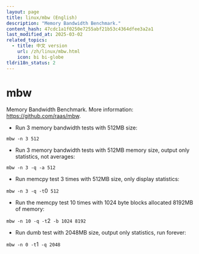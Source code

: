 ```yaml
---
layout: page
title: linux/mbw (English)
description: "Memory Bandwidth Benchmark."
content_hash: 47cdc1a1f0250e7255abf21b53c4364dfee3a2a1
last_modified_at: 2025-03-02
related_topics:
  - title: 中文 version
    url: /zh/linux/mbw.html
    icon: bi bi-globe
tldri18n_status: 2
---
```

# mbw

Memory Bandwidth Benchmark.
More information: <https://github.com/raas/mbw>.

- Run 3 memory bandwidth tests with 512MB size:

`mbw -n 3 512`

- Run 3 memory bandwidth tests with 512MB memory size, output only statistics, not averages:

`mbw -n 3 -q -a 512`

- Run memcpy test 3 times with 512MB size, only display statistics:

`mbw -n 3 -q -t`<span class="tldr-var badge badge-pill bg-dark-lm bg-white-dm text-white-lm text-dark-dm font-weight-bold">0</span>` 512`

- Run the memcpy test 10 times with 1024 byte blocks allocated 8192MB of memory:

`mbw -n 10 -q -t`<span class="tldr-var badge badge-pill bg-dark-lm bg-white-dm text-white-lm text-dark-dm font-weight-bold">2</span>` -b 1024 8192`

- Run dumb test with 2048MB size, output only statistics, run forever:

`mbw -n 0 -t`<span class="tldr-var badge badge-pill bg-dark-lm bg-white-dm text-white-lm text-dark-dm font-weight-bold">1</span>` -q 2048`
